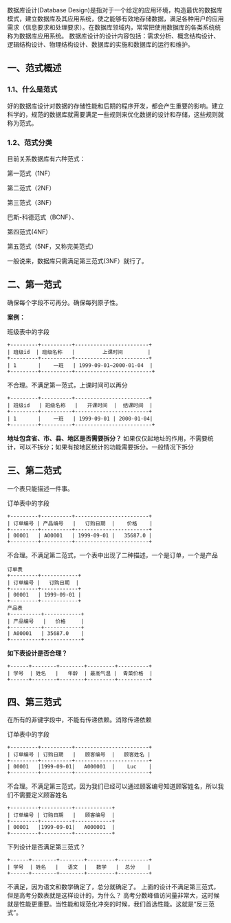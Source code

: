数据库设计(Database Design)是指对于一个给定的应用环境，构造最优的数据库模式，建立数据库及其应用系统，使之能够有效地存储数据，满足各种用户的应用需求（信息要求和处理要求）。在数据库领域内，常常把使用数据库的各类系统统称为数据库应用系统。
数据库设计的设计内容包括：需求分析、概念结构设计、逻辑结构设计、物理结构设计、数据库的实施和数据库的运行和维护。

## 一、范式概述

### 1.1、什么是范式

好的数据库设计对数据的存储性能和后期的程序开发，都会产生重要的影响。建立科学的，规范的数据库就需要满足一些规则来优化数据的设计和存储，这些规则就称为范式。

### 1.2、范式分类

目前关系数据库有六种范式：

第一范式（1NF）

第二范式（2NF）

第三范式（3NF）

巴斯-科德范式（BCNF）、

第四范式(4NF）

第五范式（5NF，又称完美范式）

一般说来，数据库只需满足第三范式(3NF）就行了。

## 二、第一范式

确保每个字段不可再分。确保每列原子性。

**案例：**

班级表中的字段

```mysql
+---------+----------+------------------------+
| 班级id  | 班级名称   |         上课时间        |
+---------+----------+------------------------+
| 1       |    一班   | 1999-09-01~2000-01-04  |
+---------+----------+-------------------------+
```

不合理。不满足第一范式，上课时间可以再分

```mysql
+---------+----------+------------------------+
| 班级id   | 班级名称   |   开课时间  |  结课时间  |
+---------+----------+------------------------+
| 1       |    一班   | 1999-09-01 | 2000-01-04|
+---------+----------+-------------------------+
```

**地址包含省、市、县、地区是否需要拆分？**
如果仅仅起地址的作用，不需要统计，可以不拆分；如果有按地区统计的功能需要拆分。一般情况下拆分

## 三、第二范式

一个表只能描述一件事。

订单表中的字段

```mysql
+---------+----------+------------------------+
| 订单编号 | 产品编号   |   订购日期  |    价格    |
+---------+----------+------------------------+
| 00001   | A00001   | 1999-09-01 |   35687.0 |
+---------+----------+------------------------+
```

不合理。不满足第二范式，一个表中出现了二种描述，一个是订单，一个是产品

```mysql
订单表
+---------+------------+
| 订单编号 |   订购日期  |
+---------+------------+
| 00001   | 1999-09-01 | 
+---------+------------+
产品表
+----------+------------+
| 产品编号   |   价格     |
+----------+------------+
| A00001   | 35687.0    |
+----------+------------+
```

**如下表设计是否合理？**

```
+------+--------+--------+---------+----------+
| 学号  | 姓名   |   年龄  | 最高气温 |  青菜价格  | 
+------+--------+--------+---------+----------+
```

## 四、第三范式

在所有的非键字段中，不能有传递依赖。消除传递依赖

订单表中的字段

```
+---------+----------+------------------------+
| 订单编号 | 订购日期   |   顾客编号  |   顾客姓名 |
+---------+----------+------------------------+
| 00001   |1999-09-01|   A000001  |    Luc    |
+---------+----------+------------------------+
```

不合理。不满足第三范式，因为我们已经可以通过顾客编号知道顾客姓名，所以我们不需要定义顾客姓名

```
+---------+----------+------------+
| 订单编号 | 订购日期   |   顾客编号  | 
+---------+----------+------------+
| 00001   |1999-09-01|   A000001  | 
+---------+----------+------------+
```

下列设计是否满足第三范式？

```
+------+--------+--------+---------+----------+
| 学号  | 姓名   |   语文  |   数学   |  总分    | 
+------+--------+--------+---------+----------+
```

不满足，因为语文和数学确定了，总分就确定了。
上面的设计不满足第三范式，但是高考分数表就是这样设计的，为什么？
高考分数峰值访问量非常大，这时候就是性能更重要。当性能和规范化冲突的时候，我们首选性能。这就是“反三范式”。